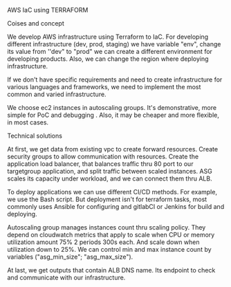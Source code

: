  AWS IaC using TERRAFORM
  
  Coises and concept 
  
   We develop AWS infrastructure using Terraform to IaC. For developing different infrastructure (dev, prod, staging) we have variable "env", change its value from ''dev" to "prod" we can create a different environment for developing products. Also, we can change the region where deploying infrastructure.
   
   If we don't have specific requirements and need to create infrastructure for various languages and frameworks, we need to implement the most common and varied infrastructure. 
   
   We choose ec2 instances in autoscaling groups. It's demonstrative, more simple for PoC and debugging . Also, it may be cheaper and more flexible, in most cases.

 Technical solutions
 
   At first, we get data from existing vpc to create forward resources. Create security groups to allow communication with resources.
Сreate the application load balancer, that balances traffic thru 80 port to our targetgroup application, and split traffic between scaled instances. ASG scales its capacity under workload, and we can connect them thru ALB.

   To deploy applications we can use different CI/CD methods. For example, we use the Bash script. But deployment isn't for terraform tasks, most commonly uses Ansible for configuring and gitlabCI or Jenkins for build and deploying.
   
   Autoscaling group manages instances count thru scaling policy. They depend on cloudwatch metrics that apply to scale when CPU or memory utilization amount 75% 2 periods 300s each. And scale down when utilization down to 25%. We can control min and max instance count by variables ("asg_min_size"; "asg_max_size").

   At last, we get outputs that contain ALB DNS name. Its endpoint to check and communicate with our infrastructure.
